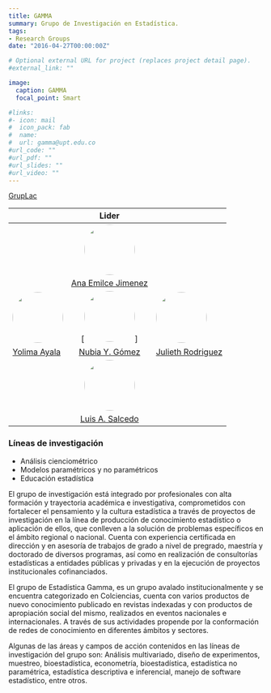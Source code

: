 ```yaml
---
title: GAMMA
summary: Grupo de Investigación en Estadística.
tags:
- Research Groups
date: "2016-04-27T00:00:00Z"

# Optional external URL for project (replaces project detail page).
#external_link: ""

image:
  caption: GAMMA
  focal_point: Smart

#links:
#- icon: mail
#  icon_pack: fab
#  name: 
#  url: gamma@upt.edu.co
#url_code: ""
#url_pdf: ""
#url_slides: ""
#url_video: ""
---
```


<style>
  #circleM
  {
  border-radius:50% 50% 50% 50%;
  width:100px;
  height:100px;
  }
</style>

[GrupLac](https://scienti.minciencias.gov.co/gruplac/jsp/visualiza/visualizagr.jsp?nro=00000000010516)

  
&nbsp;| Lider | &nbsp;
-----| :-----:| -----
&nbsp;|[<img src ="https://matematicas.netlify.app/authors/jimenez-a/avatar_hu188fa0dc0943cf2c67f51662f6176b50_862062_270x270_fill_q90_lanczos_center.jpg" id="circleM">](https://matematicas.netlify.app/authors/jimenez-a/) | &nbsp;
&nbsp;| [Ana Emilce Jimenez](https://matematicas.netlify.app/authors/jimenez-a/) | &nbsp;
[<img src ="https://matematicas.netlify.app/authors/ayala-y/avatar_hub36f9e3ed2f551ac550cd2459c860d9f_84917_270x270_fill_q90_lanczos_center.jpg"  id="circleM">](https://matematicas.netlify.app/authors/ayala-y/) | [<img src ="https://matematicas.netlify.app/authors/gomez-n/avatar_hu1d753bf87762a1539e76fc1208fb6840_3191745_270x270_fill_q90_lanczos_center.jpg"  id="circleM">] |[<img src ="https://matematicas.netlify.app/authors/rodriguez-j/avatar_hub36f9e3ed2f551ac550cd2459c860d9f_84917_270x270_fill_q90_lanczos_center.jpg"  id="circleM">](https://matematicas.netlify.app/authors/rodriguez-j/)
 [Yolima Ayala](https://matematicas.netlify.app/authors/ayala-y/) | [Nubia Y. Gómez](https://matematicas.netlify.app/authors/gomez-n/)| [Julieth Rodriguez](https://matematicas.netlify.app/authors/rodriguez-j/)
&nbsp;|[<img src ="https://matematicas.netlify.app/authors/salcedo-l/avatar_hu5ec9ed0249a283bf4bf7e2d30016d594_313451_270x270_fill_q90_lanczos_center.jpg" id="circleM">](https://matematicas.netlify.app/authors/salcedo-l/) | &nbsp;
&nbsp;| [Luis A. Salcedo](https://matematicas.netlify.app/authors/salcedo-l/) | &nbsp;


### Líneas de investigación

+ Análisis cienciométrico
+ Modelos paramétricos y no paramétricos
+ Educación estadística

El grupo de investigación está integrado por profesionales con alta formación y trayectoria académica e investigativa, comprometidos con fortalecer el pensamiento y la cultura estadística a través de proyectos de investigación en la línea de producción de conocimiento estadístico o aplicación de ellos, que conlleven a la solución de problemas específicos en el ámbito regional o nacional. Cuenta con experiencia certificada en dirección y en asesoría de trabajos de grado a nivel de pregrado, maestría y doctorado de diversos programas, así como en realización de consultorías estadísticas a entidades públicas y privadas y en la ejecución de proyectos institucionales cofinanciados. 

El grupo de Estadística Gamma, es un grupo avalado institucionalmente y se encuentra categorizado en Colciencias, cuenta con varios productos de nuevo conocimiento publicado en revistas indexadas y con productos de apropiación social del mismo, realizados en eventos nacionales e internacionales. A través de sus actividades propende por la conformación de redes de conocimiento en diferentes ámbitos y sectores. 

Algunas de las áreas y campos de acción contenidos en las líneas de investigación del grupo son: Análisis multivariado, diseño de experimentos, muestreo, bioestadística, econometría, bioestadística, estadística no paramétrica, estadística descriptiva e inferencial, manejo de software estadístico, entre otros.

